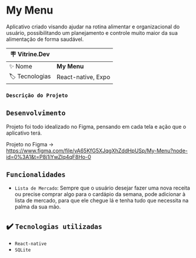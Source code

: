 
# My Menu

Aplicativo criado visando ajudar na rotina alimentar e organizacional do usuário, possibilitando um planejamento e controle
muito maior da sua alimentação de forma saudável.

| :placard: Vitrine.Dev |     |
| -------------  | --- |
| :sparkles: Nome        | **My Menu**
| :label: Tecnologias | React-native, Expo

### `Descrição do Projeto`

## `Desenvolvimento`
Projeto foi todo idealizado no Figma, pensando em cada tela e ação que o aplicativo terá.

Projeto no Figma -> https://www.figma.com/file/vA65KfG5XJqgXhZddHpUSp/My-Menu?node-id=0%3A1&t=P8j1iYwZIq4qF8Ho-0


## `Funcionalidades`
- `Lista de Mercado`: Sempre que o usuário desejar fazer uma nova receita ou precise comprar algo para o cardápio da semana, pode adicionar à lista de mercado, para que ele chegue lá e tenha tudo que necessita na palma da sua mão.

## ✔️ `Tecnologias utilizadas`
- `React-native`
- `SQLite`
